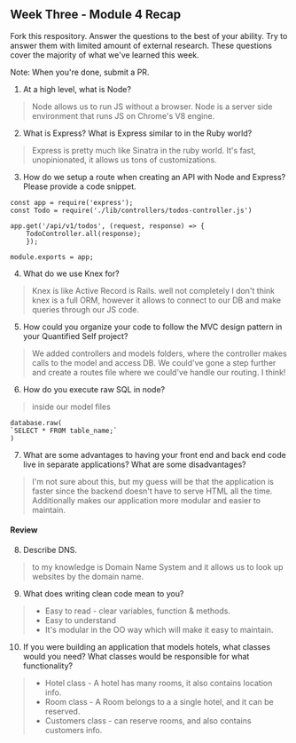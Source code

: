 ## Week Three - Module 4 Recap

Fork this respository. Answer the questions to the best of your ability. Try to answer them with limited amount of external research. These questions cover the majority of what we've learned this week. 

Note: When you're done, submit a PR. 

1. At a high level, what is Node?
> Node allows us to run JS without a browser. Node is a server side environment that runs JS on Chrome's V8 engine.
2. What is Express? What is Express similar to in the Ruby world?
> Express is pretty much like Sinatra in the ruby world. It's fast, unopinionated, it allows us tons of customizations.  
3. How do we setup a route when creating an API with Node and Express? Please provide a code snippet.
```
const app = require('express');
const Todo = require('./lib/controllers/todos-controller.js')

app.get('/api/v1/todos', (request, response) => {
    TodoController.all(response);
    });
    
module.exports = app;    
```
4. What do we use Knex for?
> Knex is like Active Record is Rails. well not completely I don't think knex is a full ORM, however it allows to connect
to our DB and make queries through our JS code. 

5. How could you organize your code to follow the MVC design pattern in your Quantified Self project?
> We added controllers and models folders, where the controller makes calls to the model and access DB. We could've gone a step further and create a routes file where
we could've handle our routing. I think! 
 
6. How do you execute raw SQL in node?
> inside our model files 
```
database.raw(
`SELECT * FROM table_name;`
)
```

7. What are some advantages to having your front end and back end code live in separate applications? What are some disadvantages?
> I'm not sure about this, but my guess will be that the application is faster since the backend
doesn't have to serve HTML all the time. Additionally makes our application more modular and easier to maintain. 
#### Review  

8. Describe DNS.
> to my knowledge is Domain Name System and it allows us to look up websites by the domain name. 
9. What does writing clean code mean to you?
>* Easy to read - clear variables, function & methods. 
>* Easy to understand 
>* It's modular in the OO way which will make it easy to maintain.

10. If you were building an application that models hotels, what classes would you need? What classes would be responsible for what functionality?
>* Hotel class - A hotel has many rooms, it also contains location info. 
>* Room class - A Room belongs to a a single hotel, and it can be reserved.
>* Customers class - can reserve rooms, and also contains customers info. 
